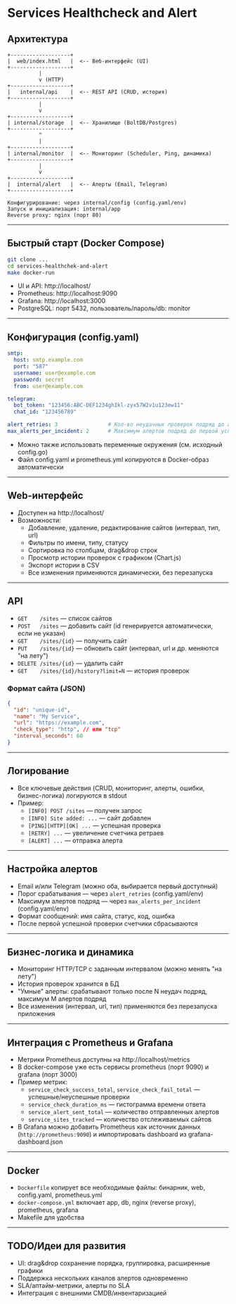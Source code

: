 # Services Healthcheck and Alert

## Архитектура

```
+-------------------+
|  web/index.html   |  <-- Веб-интерфейс (UI)
+-------------------+
          |
          v (HTTP)
+-------------------+
|   internal/api    |  <-- REST API (CRUD, история)
+-------------------+
          |
          v
+-------------------+
| internal/storage  |  <-- Хранилище (BoltDB/Postgres)
+-------------------+
          ^
          |
+-------------------+
| internal/monitor  |  <-- Мониторинг (Scheduler, Ping, динамика)
+-------------------+
          |
          v
+-------------------+
|  internal/alert   |  <-- Алерты (Email, Telegram)
+-------------------+

Конфигурирование: через internal/config (config.yaml/env)
Запуск и инициализация: internal/app
Reverse proxy: nginx (порт 80)
```

---

## Быстрый старт (Docker Compose)

```sh
git clone ...
cd services-healthchek-and-alert
make docker-run
```

- UI и API: http://localhost/
- Prometheus: http://localhost:9090
- Grafana: http://localhost:3000
- PostgreSQL: порт 5432, пользователь/пароль/db: monitor

---

## Конфигурация (config.yaml)

```yaml
smtp:
  host: smtp.example.com
  port: "587"
  username: user@example.com
  password: secret
  from: user@example.com

telegram:
  bot_token: "123456:ABC-DEF1234ghIkl-zyx57W2v1u123ew11"
  chat_id: "123456789"

alert_retries: 3                # Кол-во неудачных проверок подряд до алерта
max_alerts_per_incident: 2      # Максимум алертов подряд до первой успешной проверки
```

- Можно также использовать переменные окружения (см. исходный config.go)
- Файл config.yaml и prometheus.yml копируются в Docker-образ автоматически

---

## Web-интерфейс
- Доступен на http://localhost/
- Возможности:
  - Добавление, удаление, редактирование сайтов (интервал, тип, url)
  - Фильтры по имени, типу, статусу
  - Сортировка по столбцам, drag&drop строк
  - Просмотр истории проверок с графиком (Chart.js)
  - Экспорт истории в CSV
  - Все изменения применяются динамически, без перезапуска

---

## API
- `GET    /sites` — список сайтов
- `POST   /sites` — добавить сайт (id генерируется автоматически, если не указан)
- `GET    /sites/{id}` — получить сайт
- `PUT    /sites/{id}` — обновить сайт (интервал, url и др. меняются "на лету")
- `DELETE /sites/{id}` — удалить сайт
- `GET    /sites/{id}/history?limit=N` — история проверок

### Формат сайта (JSON)
```json
{
  "id": "unique-id",
  "name": "My Service",
  "url": "https://example.com",
  "check_type": "http", // или "tcp"
  "interval_seconds": 60
}
```

---

## Логирование
- Все ключевые действия (CRUD, мониторинг, алерты, ошибки, бизнес-логика) логируются в stdout
- Пример:
  - `[INFO] POST /sites` — получен запрос
  - `[INFO] Site added: ...` — сайт добавлен
  - `[PING][HTTP][OK] ...` — успешная проверка
  - `[RETRY] ...` — увеличение счетчика ретраев
  - `[ALERT] ...` — отправка алерта

---

## Настройка алертов
- Email и/или Telegram (можно оба, выбирается первый доступный)
- Порог срабатывания — через `alert_retries` (config.yaml/env)
- Максимум алертов подряд — через `max_alerts_per_incident` (config.yaml/env)
- Формат сообщений: имя сайта, статус, код, ошибка
- После первой успешной проверки счетчики сбрасываются

---

## Бизнес-логика и динамика
- Мониторинг HTTP/TCP с заданным интервалом (можно менять "на лету")
- История проверок хранится в БД
- "Умные" алерты: срабатывают только после N неудач подряд, максимум M алертов подряд
- Все изменения (интервал, url, тип) применяются без перезапуска приложения

---

## Интеграция с Prometheus и Grafana
- Метрики Prometheus доступны на http://localhost/metrics
- В docker-compose уже есть сервисы prometheus (порт 9090) и grafana (порт 3000)
- Пример метрик:
  - `service_check_success_total`, `service_check_fail_total` — успешные/неуспешные проверки
  - `service_check_duration_ms` — гистограмма времени ответа
  - `service_alert_sent_total` — количество отправленных алертов
  - `service_sites_tracked` — количество отслеживаемых сайтов
- В Grafana можно добавить Prometheus как источник данных (`http://prometheus:9090`) и импортировать dashboard из grafana-dashboard.json

---

## Docker
- `Dockerfile` копирует все необходимые файлы: бинарник, web, config.yaml, prometheus.yml
- `docker-compose.yml` включает app, db, nginx (reverse proxy), prometheus, grafana
- Makefile для удобства

---

## TODO/Идеи для развития
- UI: drag&drop сохранение порядка, группировка, расширенные графики
- Поддержка нескольких каналов алертов одновременно
- SLA/аптайм-метрики, алерты по SLA
- Интеграция с внешними CMDB/инвентаризацией